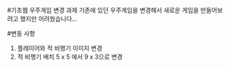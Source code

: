 #기초웹 우주게임 변경 과제
기존에 있던 우주게임을 변경해서 새로운 게임을 만들어보려고 했지만 어려웠습니다...

#변동 사항
1. 플레이어와 적 비행기 이미지 변경
2. 적 비행기 배치 5 x 5 에서 9 x 3으로 변경
